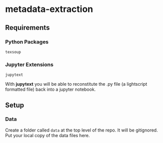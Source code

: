 # metadata-extraction


## Requirements

### Python Packages

```
texsoup

```

### Jupyter Extensions

```
jupytext
```

With **jupytext** you will be able to reconstitute the .py file
 (a lightscript formatted file) back into a jupyter notebook. 
 


## Setup

### Data

Create a folder called `data` at the top level of the repo. 
It will be gitignored. 
Put your local copy of the data files here. 
